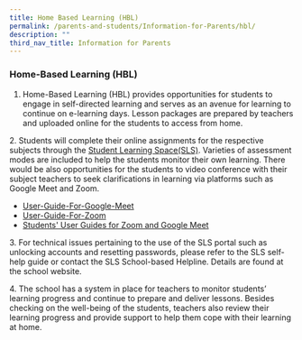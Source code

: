 ```yaml
---
title: Home Based Learning (HBL)
permalink: /parents-and-students/Information-for-Parents/hbl/
description: ""
third_nav_title: Information for Parents
---
```

### Home-Based Learning (HBL)

1. Home-Based Learning (HBL) provides opportunities for students to engage in self-directed learning and serves as an avenue for learning to continue on e-learning days. Lesson packages are prepared by teachers and uploaded online for the students to access from home.


2. Students will complete their online assignments for the respective subjects through the [Student Learning Space(SLS)](https://vle.learning.moe.edu.sg/login). Varieties of assessment modes are included to help the students monitor their own learning. There would be also opportunities for the students to video conference with their subject teachers to seek clarifications in learning via platforms such as Google Meet and Zoom.

* [User-Guide-For-Google-Meet](/files/HBL/User-Guide-For-Google-Meet.pdf)
* [User-Guide-For-Zoom](/files/HBL/User-Guide-For-Zoom.pdf)
* [Students' User Guides for Zoom and Google Meet](http://go.gov.sg/user-guides-zoom-google-meet)

3. For technical issues pertaining to the use of the SLS portal such as unlocking accounts and resetting passwords, please refer to the SLS self-help guide or contact the SLS School-based Helpline. Details are found at the school website.

4. The school has a system in place for teachers to monitor students’ learning progress and continue to prepare and deliver lessons. Besides checking on the well-being of the students, teachers also review their learning progress and provide support to help them cope with their learning at home.